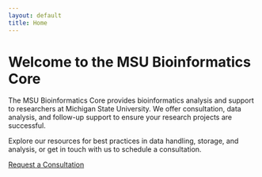 ```yaml
---
layout: default
title: Home
---
```


# Welcome to the MSU Bioinformatics Core

The MSU Bioinformatics Core provides bioinformatics analysis and support to researchers at Michigan State University. We offer consultation, data analysis, and follow-up support to ensure your research projects are successful.

Explore our resources for best practices in data handling, storage, and analysis, or get in touch with us to schedule a consultation.

[Request a Consultation](https://official-msu-bioinformatics-website-link)
